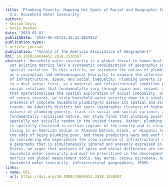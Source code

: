 ```yaml
---
title: 'Plumbing Poverty: Mapping Hot Spots of Racial and Geographic Inequality in
  U.S. Household Water Insecurity'
authors:
- Shiloh Deitz
- Katie Meehan
date: '2019-01-01'
publishDate: '2024-06-05T21:10:23.981492Z'
publication_types:
- article-journal
publication: '*Annals of the American Association of Geographers*'
doi: 10.1080/24694452.2018.1530587
abstract: 'Household water insecurity is a global threat to human health and development,
  yet existing metrics lack a systematic consideration of geographic inequality and
  spatial variation. In this article, we introduce the notion of plumbing poverty
  as a conceptual and methodological heuristic to examine the intersectional nature
  of infrastructure, space, and social inequality. Plumbing poverty is understood
  in a dual sense: first, as a material and infrastructural condition produced by
  social relations that fundamentally vary through space and, second, as a methodology
  that operationalizes the spatial exploration of social inequality. Drawing on millions
  of census records, we strip household water security down to a single vital measure—the
  presence of complete household plumbing—to assess its spatial and sociodemographic
  trends. We identify distinct hot spots (geographic clusters of higher than average
  values) of plumbing poverty, track its social and spatial variance, and expose its
  fundamentally racialized nature. Our study finds that plumbing poverty is neither
  spatially nor socially random in the United States. Rather, plumbing incompleteness
  is spatially clustered in certain regions of the country and is clearly racialized:
  Living in an American Indian or Alaskan Native, black, or Hispanic household increases
  the odds of being plumbing poor, and these predictors warp and woof through space.
  In considering who experiences the slow violence of infrastructural dysfunction,
  a geography that is simultaneously ignored and unevenly expressed in the United
  States, we argue that analyses of space and social difference are central to understanding
  household water insecurity and must be prioritized in the development of cross-comparable
  metrics and global measurement tools. Key Words: census microdata, hot spot analysis,
  household water insecurity, infrastructural geographies, IPUMS.'
links:
- name: URL
  url: https://doi.org/10.1080/24694452.2018.1530587
---
```

